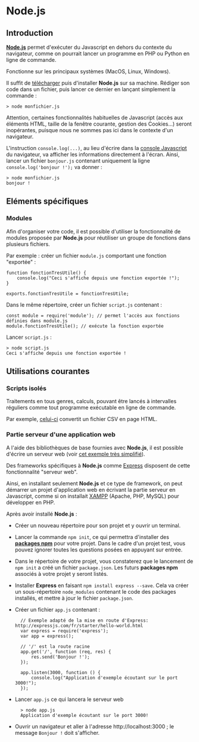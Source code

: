 # Node.js

## Introduction

[**Node.js**](https://nodejs.org/fr/) permet d'exécuter du Javascript en dehors du contexte du navigateur,
comme on pourrait lancer un programme en PHP ou Python en ligne de commande.

Fonctionne sur les principaux systèmes (MacOS, Linux, Windows).

Il suffit de [télécharger](https://nodejs.org/fr/download/) puis d'installer **Node.js** sur sa machine.
Rédiger son code dans un fichier, puis lancer ce dernier en lançant simplement la commande :

    > node monfichier.js

Attention, certaines fonctionnalités habituelles de Javascript (accès aux éléments HTML, taille de la fenêtre courante,
gestion des Cookies...) seront inopérantes, puisque nous ne sommes pas ici dans le contexte d'un navigateur.

L'instruction `console.log(...)`, au lieu d'écrire dans la [console Javascript](http://www.toutjavascript.com/savoir/navigateur-console-javascript.php)
du navigateur, va afficher les informations directement à l'écran. Ainsi, lancer un fichier `bonjour.js`
contenant uniquement la ligne `console.log('bonjour !');` va donner :

    > node monfichier.js
    bonjour !

## Eléments spécifiques

### Modules

Afin d'organiser votre code, il est possible d'utiliser la fonctionnalité de modules proposée par **Node.js** pour réutiliser un groupe de fonctions dans plusieurs fichiers.

Par exemple : créer un fichier `module.js` comportant une fonction "exportée" :

    function fonctionTresUtile() {
        console.log("Ceci s'affiche depuis une fonction exportée !");
    }
    
    exports.fonctionTresUtile = fonctionTresUtile;

Dans le même répertoire, créer un fichier `script.js` contenant :

    const module = require('module'); // permet l'accès aux fonctions définies dans module.js
    module.fonctionTresUtile(); // exécute la fonction exportée

Lancer `script.js` :

    > node script.js
    Ceci s'affiche depuis une fonction exportée !

## Utilisations courantes

### Scripts isolés

Traitements en tous genres, calculs, pouvant être lancés à intervalles réguliers
comme tout programme exécutable en ligne de commande.

Par exemple, [celui-ci](https://gist.github.com/RandomEtc/1803645) convertit un fichier CSV en page HTML.

### Partie serveur d'une application web

A l'aide des bibliothèques de base fournies avec **Node.js**, il est possible d'écrire un serveur web (voir [cet exemple très simplifié](https://blog.risingstack.com/your-first-node-js-http-server/)).

Des frameworks spécifiques à **Node.js** comme [Express](http://expressjs.com/fr/) disposent de cette fonctionnalité "serveur web".

Ainsi, en installant seulement **Node.js** et ce type de framework, on peut démarrer un projet d'application web en écrivant la partie serveur en Javascript, comme si on installait [XAMPP](https://www.apachefriends.org/fr/index.html) (Apache, PHP, MySQL) pour développer en PHP.

Après avoir installé **Node.js** :

* Créer un nouveau répertoire pour son projet et y ouvrir un terminal.

* Lancer la commande `npm init`, ce qui permettra d'installer des **[packages npm](https://www.npmjs.com/)** pour votre projet. <!-- TODO lien vers tuto npm lorsqu'il sera rédigé --> Dans le cadre d'un projet test, vous pouvez ignorer toutes les questions posées en appuyant sur entrée.

* Dans le répertoire de votre projet, vous constaterez que le lancement de `npm init` a créé un fichier `package.json`. Les futurs **packages npm** associés à votre projet y seront listés.

* Installer **Express** en faisant `npm install express --save`. Cela va créer un sous-répertoire `node_modules` contenant le code des packages installés, et mettre à jour le fichier `package.json`.

* Créer un fichier `app.js` contenant :

        // Exemple adapté de la mise en route d'Express: http://expressjs.com/fr/starter/hello-world.html
        var express = require('express');
        var app = express();

        // '/' est la route racine
        app.get('/', function (req, res) {
            res.send('Bonjour !');
        });

        app.listen(3000, function () {
            console.log("Application d'exemple écoutant sur le port 3000!");
        });

* Lancer `app.js` ce qui lancera le serveur web

        > node app.js
        Application d'exemple écoutant sur le port 3000!
    
* Ouvrir un navigateur et aller à l'adresse http://localhost:3000 ; le message `Bonjour !` doit s'afficher.
